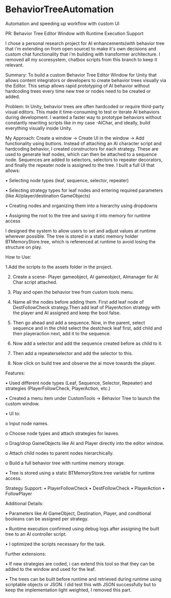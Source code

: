# BehaviorTreeAutomation
Automation and speeding up workflow with custom UI

PR: Behavior Tree Editor Window with Runtime Execution Support

I chose a personal research project for AI enhancements(with behavior tree that i'm extending on from open source) to make it's own decisions and custom chat functionality that i'm building with transformer architecture. I removed all my scoresystem, chatbox scripts from this branch to keep it relevant.

Summary: To build a custom Behavior Tree Editor Window for Unity that allows content integrators or developers to create behavior trees visually via the Editor. This setup allows rapid prototyping of AI behavior without hardcoding trees every time new tree or nodes need to be created or added.

Problem: In Unity, behavior trees are often hardcoded or require third-party visual editors. This made it time-consuming to test or iterate AI behaviors during development. I wanted a faster way to prototype behaviors without constantly rewriting scripts like in my case -AIChar, and ideally, build everything visually inside Unity.

My Approach: Create a window → Create UI in the window → Add functionality using buttons. Instead of attaching an AI character script and hardcoding behavior, I created constructors for each strategy. These are used to generate leaf nodes, which can then be attached to a sequence node. Sequences are added to selectors, selectors to repeater decorators, and finally the repeater node is assigned to the tree. I built a full UI that allows:

• Selecting node types (leaf, sequence, selector, repeater)

• Selecting strategy types for leaf nodes and entering required parameters (like AI/player/destination GameObjects)

• Creating nodes and organizing them into a hierarchy using dropdowns

• Assigning the root to the tree and saving it into memory for runtime access

I designed the system to allow users to set and adjust values at runtime wherever possible. The tree is stored in a static memory holder BTMemoryStore.tree, which is referenced at runtime to avoid losing the structure on play.

How to Use:

  1.Add the scripts to the assets folder in the project.

2. Create a scene- Player gameobject, AI gameobject, AImanager for AI Char script attached.

3. Play and open the behavior tree from custom tools menu.

4. Name all the nodes before adding them. First add leaf node of DestFollowCheck strategy.Then add leaf of PlayerAction strategy with the player and AI assigned and keep the bool false.

5. Then go ahead and add a sequence. Now, in the parent, select sequence and in the child select the destcheck leaf first, add child and then playeraction next, add it to the sequence.

6. Now add a selector and add the sequence created before as child to it.

7. Then add a repeaterselector and add the selector to this.

8. Now click on build tree and observe the ai move towards the player. 


Features: 

• Used different node types (Leaf, Sequence, Selector, Repeater) and strategies (PlayerFollowCheck, PlayerAction, etc.)

• Created a menu item under CustomTools -> Behavior Tree to launch the custom window.

• UI to:

o Input node names.

o Choose node types and attach strategies for leaves.

o Drag/drop GameObjects like AI and Player directly into the editor window.

o Attach child nodes to parent nodes hierarchically.

o Build a full behavior tree with runtime memory storage.

• Tree is stored using a static BTMemoryStore.tree variable for runtime access.

Strategy Support: • PlayerFollowCheck • DestFollowCheck • PlayerAction • FollowPlayer

Additional Details:

• Parameters like AI GameObject, Destination, Player, and conditional booleans can be assigned per strategy.

• Runtime execution confirmed using debug logs after assigning the built tree to an AI controller script.

• I optimized the scripts necessary for the task.


Further extensions:

• If new strategies are coded, i can extend this tool so that they can be added to the window and used for the leaf.

• The trees can be built before runtime and retrieved during runtime using scriptable objects or JSON. I did test this with JSON successfully but to keep the implementation light weighted, I removed this part. 
